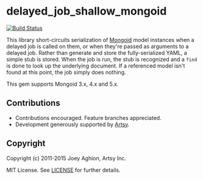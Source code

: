 delayed_job_shallow_mongoid
===========================

[![Build Status](https://secure.travis-ci.org/joeyAghion/delayed_job_shallow_mongoid.png?branch=master)](http://travis-ci.org/joeyAghion/delayed_job_shallow_mongoid)

This library short-circuits serialization of [Mongoid](http://mongoid.org) model instances when a delayed job is called on them, or when they're passed as arguments to a delayed job. Rather than generate and store the fully-serialized YAML, a simple stub is stored. When the job is run, the stub is recognized and a `find` is done to look up the underlying document. If a referenced model isn't found at this point, the job simply does nothing.

This gem supports Mongoid 3.x, 4.x and 5.x.

Contributions
-------------

* Contributions encouraged. Feature branches appreciated.
* Development generously supported by [Artsy](http://artsy.net).

Copyright
---------

Copyright (c) 2011-2015 Joey Aghion, Artsy Inc.

MIT License. See [LICENSE](LICENSE.txt) for further details.
